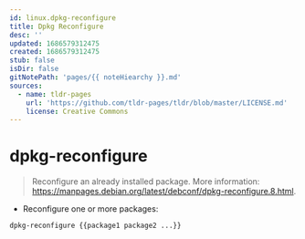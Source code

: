```yaml
---
id: linux.dpkg-reconfigure
title: Dpkg Reconfigure
desc: ''
updated: 1686579312475
created: 1686579312475
stub: false
isDir: false
gitNotePath: 'pages/{{ noteHiearchy }}.md'
sources:
  - name: tldr-pages
    url: 'https://github.com/tldr-pages/tldr/blob/master/LICENSE.md'
    license: Creative Commons
---
```

# dpkg-reconfigure

> Reconfigure an already installed package.
> More information: <https://manpages.debian.org/latest/debconf/dpkg-reconfigure.8.html>.

- Reconfigure one or more packages:

`dpkg-reconfigure {{package1 package2 ...}}`

